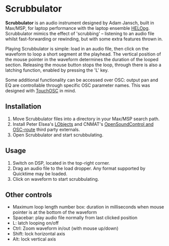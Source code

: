 Scrubbulator
============

**Scrubbulator** is an audio instrument designed by Adam Jansch, built in Max/MSP, for laptop performance with the laptop ensemble <a href="http://www.helopg.co.uk" title="HELOpg" target="_blank">HELOpg</a>. Scrubbulator mimics the effect of 'scrubbing' – listening to an audio file whilst fast-forwarding or rewinding, but with some extra features thrown in.

Playing Scrubbulator is simple: load in an audio file, then click on the waveform to loop a short segment at the playhead. The vertical position of the mouse pointer in the waveform determines the duration of the looped section. Releasing the mouse button stops the loop, through there is also a latching function, enabled by pressing the 'L' key.

Some additional functionality can be accessed over OSC: output pan and EQ are controllable through specific OSC parameter names. This was designed with <a href="http://hexler.net/software/touchosc" title="TouchOSC" target="_blank">TouchOSC</a> in mind.

<div id="intro-end"></div>

Installation
------------

1. Move Scrubbulator files into a directory in your Max/MSP search path.
2. Install Peter Elsea's <a href="http://artsites.ucsc.edu/EMS/music/research/Lobjects.readme.html" title="LObjects" target="_blank">LObjects</a> and CNMAT's <a href="http://cnmat.berkeley.edu/downloads" title="OpenSoundControl and OSC-route" target="_blank">OpenSoundControl and OSC-route</a> third party externals.
3. Open Scrubbulator and start scrubbulating.


Usage
-----

1. Switch on DSP, located in the top-right corner.
2. Drag an audio file to the load dropper. Any format supported by Quicktime may be loaded.
3. Click on waveform to start scrubbulating.


Other controls
--------------

* Maximum loop length number box: duration in milliseconds when mouse pointer is at the bottom of the waveform 
* Spacebar: play audio file normally from last clicked position
* L: latch looping on/off
* Ctrl: Zoom waveform in/out (with mouse up/down)
* Shift: lock horizontal axis
* Alt: lock vertical axis
